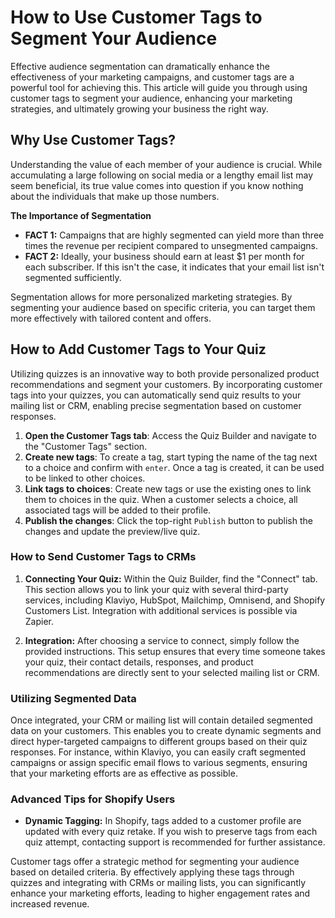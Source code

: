 # How to Use Customer Tags to Segment Your Audience

Effective audience segmentation can dramatically enhance the effectiveness of your marketing campaigns, and customer tags are a powerful tool for achieving this. This article will guide you through using customer tags to segment your audience, enhancing your marketing strategies, and ultimately growing your business the right way.

## Why Use Customer Tags?

Understanding the value of each member of your audience is crucial. While accumulating a large following on social media or a lengthy email list may seem beneficial, its true value comes into question if you know nothing about the individuals that make up those numbers.

**The Importance of Segmentation**

- **FACT 1:** Campaigns that are highly segmented can yield more than three times the revenue per recipient compared to unsegmented campaigns.
- **FACT 2:** Ideally, your business should earn at least $1 per month for each subscriber. If this isn't the case, it indicates that your email list isn't segmented sufficiently.

Segmentation allows for more personalized marketing strategies. By segmenting your audience based on specific criteria, you can target them more effectively with tailored content and offers.


## How to Add Customer Tags to Your Quiz

Utilizing quizzes is an innovative way to both provide personalized product recommendations and segment your customers. By incorporating customer tags into your quizzes, you can automatically send quiz results to your mailing list or CRM, enabling precise segmentation based on customer responses.

1. **Open the Customer Tags tab**: Access the Quiz Builder and navigate to the "Customer Tags" section.
2. **Create new tags**:  To create a tag, start typing the name of the tag next to a choice and confirm with `enter`. Once a tag is created, it can be used to be linked to other choices.
3. **Link tags to choices**: Create new tags or use the existing ones to link them to choices in the quiz. When a customer selects a choice, all associated tags will be added to their profile.
4. **Publish the changes**: Click the top-right `Publish` button to publish the changes and update the preview/live quiz.

### How to Send Customer Tags to CRMs

1. **Connecting Your Quiz:** Within the Quiz Builder, find the "Connect" tab. This section allows you to link your quiz with several third-party services, including Klaviyo, HubSpot, Mailchimp, Omnisend, and Shopify Customers List. Integration with additional services is possible via Zapier.

2. **Integration:** After choosing a service to connect, simply follow the provided instructions. This setup ensures that every time someone takes your quiz, their contact details, responses, and product recommendations are directly sent to your selected mailing list or CRM.

### Utilizing Segmented Data

Once integrated, your CRM or mailing list will contain detailed segmented data on your customers. This enables you to create dynamic segments and direct hyper-targeted campaigns to different groups based on their quiz responses. For instance, within Klaviyo, you can easily craft segmented campaigns or assign specific email flows to various segments, ensuring that your marketing efforts are as effective as possible.

### Advanced Tips for Shopify Users

- **Dynamic Tagging:** In Shopify, tags added to a customer profile are updated with every quiz retake. If you wish to preserve tags from each quiz attempt, contacting support is recommended for further assistance.


Customer tags offer a strategic method for segmenting your audience based on detailed criteria. By effectively applying these tags through quizzes and integrating with CRMs or mailing lists, you can significantly enhance your marketing efforts, leading to higher engagement rates and increased revenue.
